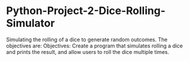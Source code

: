 # Python-Project-2-Dice-Rolling-Simulator
Simulating the rolling of a dice to generate random outcomes. The objectives are: Objectives:  Create a program that simulates rolling a dice and prints the result, and allow users to roll the dice multiple times.
